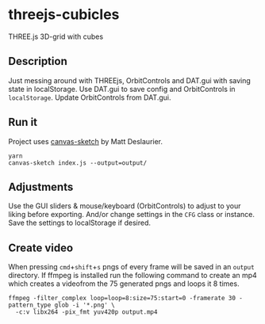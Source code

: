 # threejs-cubicles
THREE.js 3D-grid with cubes

## Description
Just messing around with THREEjs, OrbitControls and DAT.gui with saving state in localStorage.
Use DAT.gui to save config and OrbitControls in `localStorage`. Update OrbitControls from DAT.gui.

## Run it
Project uses [canvas-sketch](https://github.com/mattdesl/canvas-sketch) by Matt Deslaurier.

```
yarn
canvas-sketch index.js --output=output/
```


## Adjustments
Use the GUI sliders & mouse/keyboard (OrbitControls) to adjust to your liking before exporting. And/or change settings in the `CFG` class or instance. Save the settings to localStorage if desired.

## Create video
When pressing `cmd`+`shift`+`s` pngs of every frame will be saved in an `output` directory. If ffmpeg is installed run the following command to create an mp4 which creates a videofrom the 75 generated pngs and loops it 8 times.

```
ffmpeg -filter_complex loop=loop=8:size=75:start=0 -framerate 30 -pattern_type glob -i '*.png' \
  -c:v libx264 -pix_fmt yuv420p output.mp4
```